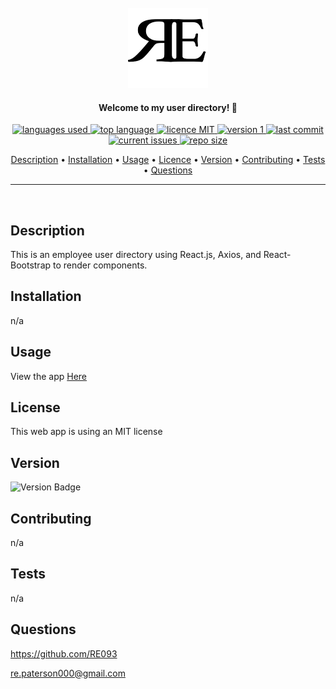 <br>
  <div align="center">
  <a href="https://github.com/RE093"><img src="./src/assets/RE.png" height="128" width="128" alt="RE"></a>
  </div>
</h1>

<h4 align="center">Welcome to my user directory! 👋</h4>

<p align="center">
    <a href="#">
    <img src="https://img.shields.io/github/languages/count/RE093/HW19_RPaterson_MU_UserDirectory"
         alt="languages used">
    <a href="#">
    <img src="https://img.shields.io/github/languages/top/RE093/HW19_RPaterson_MU_UserDirectory"
         alt="top language">
    <a href="#">
    <img src="https://img.shields.io/badge/license-mit-blue"
         alt="licence MIT">
    <a href="#">
    <img src="https://img.shields.io/badge/version-1.0-red"
         alt="version 1">
        <a href="#">
    <img src="https://img.shields.io/github/last-commit/RE093/HW19_RPaterson_MU_UserDirectory"
         alt="last commit">
        <a href="#">
    <img src="https://img.shields.io/github/issues-raw/RE093/HW19_RPaterson_MU_UserDirectory"
         alt="current issues">
        <a href="#">
    <img src="https://img.shields.io/github/repo-size/RE093/HW19_RPaterson_MU_UserDirectory"
         alt="repo size">
</p>
      
<p align="center">
  <a href="#Description">Description</a> •
  <a href="#Installation">Installation</a> •
  <a href="#Usage">Usage</a> •
  <a href="#Licence">Licence</a> •
  <a href="#Version">Version</a> •
  <a href="#Contributing">Contributing</a> •
  <a href="#Tests">Tests</a> •
  <a href="#Questions">Questions</a>
</p>

<hr>
<br>

## Description

This is an employee user directory using React.js, Axios, and React-Bootstrap to render components.

## Installation

n/a

## Usage

View the app <a href="https://re093.github.io/HW19_RPaterson_MU_UserDirectory">Here</a>

## License

This web app is  using an MIT license

## Version

![Version Badge](https://img.shields.io/badge/version-1.0-red)

## Contributing

n/a

## Tests

n/a

## Questions

https://github.com/RE093

re.paterson000@gmail.com
